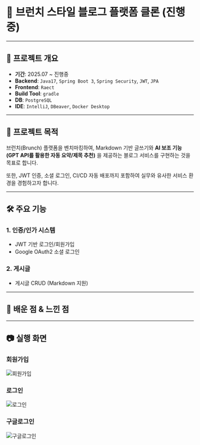# 📝 브런치 스타일 블로그 플랫폼 클론 (진행중)
---
## 📌 프로젝트 개요
- **기간**: 2025.07 ~ 진행중
- **Backend**: `Java17`, `Spring Boot 3`, `Spring Security`, `JWT`, `JPA`
- **Frontend**: `Raect`
- **Build Tool**: `gradle`
- **DB**: `PostgreSQL`
- **IDE**: `IntelliJ`, `DBeaver`, `Docker Desktop`

---
## 🎯 프로젝트 목적
브런치(Brunch) 플랫폼을 벤치마킹하여, Markdown 기반 글쓰기와 **AI 보조 기능(GPT API를 활용한 자동 요약/제목 추천)** 을 제공하는 블로그 서비스를 구현하는 것을 목표로 합니다.

또한, JWT 인증, 소셜 로그인, CI/CD 자동 배포까지 포함하여 실무와 유사한 서비스 환경을 경험하고자 합니다.

---
## 🛠 주요 기능
### 1. 인증/인가 시스템
- JWT 기반 로그인/회원가입
- Google OAuth2 소셜 로그인

### 2. 게시글
- 게시글 CRUD (Markdown 지원)

---
## 📖 배운 점 & 느낀 점


---
## 📷 실행 화면
### 회원가입
![회원가입](https://github.com/user-attachments/assets/95d7e134-1ed6-4c08-a9d1-5b921cff9f57)

### 로그인
![로그인](https://github.com/user-attachments/assets/f35a6d52-d1ca-45c7-ba91-7aa9ba3b4702)

### 구글로그인
![구글로그인](https://github.com/user-attachments/assets/df37215e-dcc7-458e-89a4-b38c627559d1)

